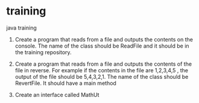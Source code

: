 training
========

java training

1. Create a program that reads from a file and outputs the contents on the console. The name of the class should be ReadFile and it should be in the training repository. 

2. Create a program that reads from a file and outputs the contents of the file in reverse. For example if the contents in the file are 1,2,3,4,5 , the output of the file should be 5,4,3,2,1. The name of the class should be RevertFile. It should have a main method

3. Create an interface called MathUt
